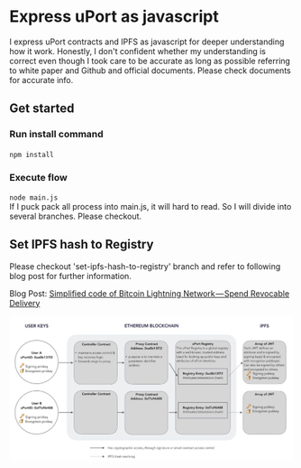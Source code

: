 # Express uPort as javascript

I express uPort contracts and IPFS as javascript for deeper understanding how it work. Honestly, I don't confident whether my understanding is correct even though I took care to be accurate as long as possible referring to white paper and Github and official documents. Please check documents for accurate info.

## Get started

### Run install command
`npm install`

### Execute flow
`node main.js`<br>
If I puck pack all process into main.js, it will hard to read. So I will divide into several branches. Please checkout.

## Set IPFS hash to Registry
Please checkout 'set-ipfs-hash-to-registry' branch and refer to following blog post for further information.<br>

Blog Post: [Simplified code of Bitcoin Lightning Network — Spend Revocable Delivery](https://medium.com/@t.tak/simplified-code-of-bitcoin-lightning-network-spend-revocable-delivery-90e50f0256d5)
<br>

![alt set-hash img inside of white paper](img/set-hash.png)
